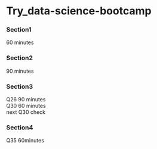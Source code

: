 # Try_data-science-bootcamp
  
### Section1  
60 minutes

### Section2
90 minutes

### Section3
Q26 90 minutes  
Q30 60 minutes  
next Q30 check
  
### Section4
Q35 60minutes